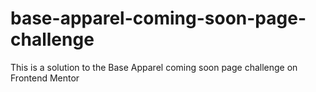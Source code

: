 # base-apparel-coming-soon-page-challenge
This is a solution to the Base Apparel coming soon page challenge on Frontend Mentor
